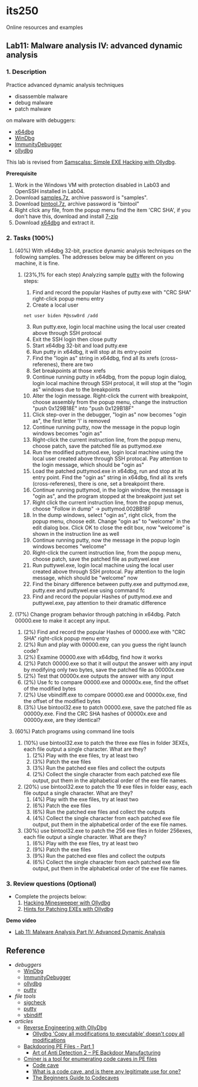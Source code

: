 # its250
Online resources and examples

## Lab11: Malware analysis IV: advanced dynamic analysis

### 1. Description
Practice advanced dynamic analysis techniques

* disassemble malware
* debug malware
* patch malware

on malware with debuggers:
* [x64dbg](https://github.com/x64dbg/x64dbg)
* [WinDbg](https://en.wikipedia.org/wiki/WinDbg)
* [ImmunityDebugger](https://github.com/kbandla/ImmunityDebugger)
* [ollydbg](http://www.ollydbg.de/download.htm)

This lab is revised from [Samscalss: Simple EXE Hacking with Ollydbg](https://samsclass.info/127/proj/PMA401.htm).

**Prerequisite**

1. Work in the Windows VM with protection disabled in Lab03 and OpenSSH installed in Lab04.
2. Download [samples.7z](./tools/samples.7z), archive password is "samples".
3. Download [bintool.7z](./tools/bintool.7z), archive password is "bintool"
4. Right click any file, from the popup menu find the item 'CRC SHA', if you don't have this, download and install [7-zip](https://www.7-zip.org/)
5. Download [x64dbg](https://github.com/x64dbg/x64dbg) and extract it.


### 2. Tasks (100%)
1. (40%) With x64dbg 32-bit, practice dynamic analysis techniques on the following samples. The addresses below may be different on you machine, it is fine.
   1. (23%,1% for each step) Analyzing sample [putty]() with the following steps:
      1. Find and record the popular Hashes of putty.exe with "CRC SHA" right-click popup menu entry
      2. Create a local user

      ```batch
      net user biden P@ssw0rd /add
      ```

      3. Run putty.exe, login local machine using the local user created above through SSH protocal
      4. Exit the SSH login then close putty
      5. Start x64dbg 32-bit and load putty.exe
      6. Run putty in x64dbg, it will stop at its entry-point
      7. Find the "login as" string in x64dbg, find all its xrefs (cross-referenes), there are two
      8. Set breakpoints at those xrefs
      9. Continue running putty in x64dbg, from the popup login dialog, login local machine through SSH protocal, it will stop at the "login as" windows due to the breakpoints
      10. Alter the login message. Right-click the current with breakpoint, choose assembly from the popup menu, change the instruction "push 0x129B18E" into "push 0x129B18F"
      11. Click step-over in the debugger, "login as" now becomes "ogin as", the first letter 'l' is removed
      12. Continue running putty, now the message in the popup login windows becomes "ogin as"
      13. Right-click the current instruction line, from the popup menu, choose patch, save the patched file as puttymod.exe
      14. Run the modified puttymod.exe, login local machine using the local user created above through SSH protocal. Pay attention to the login message, which should be "ogin as"
      15. Load the patched puttymod.exe in x64dbg, run and stop at its entry point. Find the "ogin as" string in x64dbg, find all its xrefs (cross-referenes), there is one, set a breakpoint there.
      16. Continue running puttymod, in the login window, the message is "ogin as", and the program stopped at the breakpoint just set
      17. Right click the current instruction line, from the popup menus, choose "Follow in dump" -> puttymod.002BB18F
      18. In the dump windows, select "ogin as", right click, from the popup menu, choose edit. Change "ogin as" to "welcome" in the edit dialog box. Click OK to close the edit box, now "welcome" is shown in the instruction line as well
      19. Continue running putty, now the message in the popup login windows becomes "welcome"
      20. Right-click the current instruction line, from the popup menu, choose patch, save the patched file as puttywel.exe
      21. Run puttywel.exe, login local machine using the local user created above through SSH protocal. Pay attention to the login message, which should be "welcome" now
      22. Find the binary difference between putty.exe and puttymod.exe, putty.exe and puttywel.exe using command fc
      23. Find and record the popular Hashes of puttymod.exe and puttywel.exe, pay attention to their dramatic difference
  2.  (17%) Change program behavior through patching in x64dbg. Patch 00000.exe to make it accept any input.
      1.  (2%) Find and record the popular Hashes of 00000.exe with "CRC SHA" right-click popup menu entry
      2.  (2%) Run and play with 00000.exe, can you guess the right launch code?
      3.  (2%) Examine 00000.exe with x64dbg, find how it works
      4.  (2%) Patch 00000.exe so that it will output the answer with any input by modifying only two bytes, save the patched file as 00000x.exe
      5.  (2%) Test that 00000x.exe outputs the answer with any input
      6.  (2%) Use fc to compare 00000.exe and 00000x.exe, find the offset of the modified bytes
      7.  (2%) Use vbindiff.exe to compare 00000.exe and 00000x.exe, find the offset of the modified bytes
      8.  (3%) Use bintool32.exe to patch 00000.exe, save the patched file as 00000y.exe. Find the CRC SHA hashes of 00000x.exe and 00000y.exe, are they identical?

2. (60%) Patch programs using command line tools
   1. (10%) use bintool32.exe to patch the three exe files in folder 3EXEs, each file output a single character. What are they?
      1. (2%) Play with the exe files, try at least two
      2. (3%) Patch the exe files
      3. (3%) Run the patched exe files and collect the outputs
      4. (2%) Collect the single character from each patched exe file output, put them in the alphabetical order of the exe file names.
   2. (20%) use bintool32.exe to patch the 19 exe files in folder easy, each file output a single character. What are they?
      1. (4%) Play with the exe files, try at least two
      2. (6%) Patch the exe files
      3. (6%) Run the patched exe files and collect the outputs
      4. (4%) Collect the single character from each patched exe file output, put them in the alphabetical order of the exe file names.
   3. (30%) use bintool32.exe to patch the 256 exe files in folder 256exes, each file output a single character. What are they?
      1. (6%) Play with the exe files, try at least two
      2. (9%) Patch the exe files
      3. (9%) Run the patched exe files and collect the outputs
      4. (6%) Collect the single character from each patched exe file output, put them in the alphabetical order of the exe file names.


### 3. Review questions (Optional)
* Complete the projects below:
  1. [Hacking Minesweeper with Ollydbg](https://samsclass.info/126/proj/PMA402.htm)
  2. [Hints for Patching EXEs with Ollydbg](https://samsclass.info/126/proj/pDC14-hints.htm)

**Demo video**

* [Lab 11: Malware Analysis Part IV: Advanced Dynamic Analysis](https://youtu.be/NkainZ5SPpE)

## Reference
* _debuggers_
  * [WinDbg](https://en.wikipedia.org/wiki/WinDbg)
  * [ImmunityDebugger](https://github.com/kbandla/ImmunityDebugger)
  * [ollydbg](http://www.ollydbg.de/download.htm)
  * [putty](https://www.putty.org/)
* _file tools_
  * [sigcheck](https://docs.microsoft.com/en-us/sysinternals/downloads/sigcheck)
  * [putty](https://www.putty.org/)
  * [vbindiff](https://www.cjmweb.net/vbindiff/)
* _articles_
  * [Reverse Engineering with OllyDbg](https://erichokanson.me/2015/04/17/reverse-engineering-with-ollydbg/)
    * [Ollydbg 'Copy all modifications to executable' doesn't copy all modifications](https://reverseengineering.stackexchange.com/questions/3579/ollydbg-copy-all-modifications-to-executable-doesnt-copy-all-modifications)
  * [Backdooring PE Files - Part 1](https://sector876.blogspot.com/2013/03/backdooring-pe-files-part-1.html)
    * [Art of Anti Detection 2 – PE Backdoor Manufacturing](https://pentest.blog/art-of-anti-detection-2-pe-backdoor-manufacturing/)
  * [Cminer is a tool for enumerating code caves in PE files](https://github.com/EgeBalci/Cminer)
    * [Code cave](https://en.wikipedia.org/wiki/Code_cave)
    * [What is a code cave, and is there any legitimate use for one?](https://stackoverflow.com/questions/787100/what-is-a-code-cave-and-is-there-any-legitimate-use-for-one)
    * [The Beginners Guide to Codecaves](https://www.codeproject.com/Articles/20240/The-Beginners-Guide-to-Codecaves)
